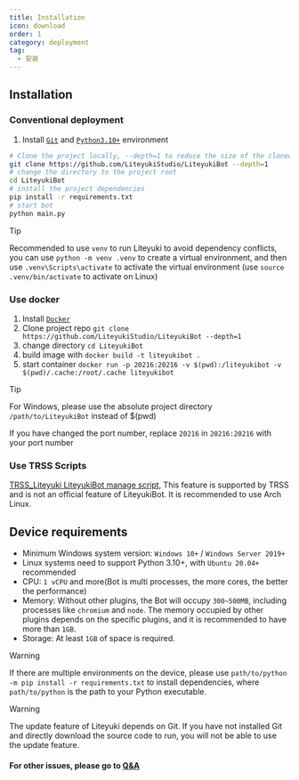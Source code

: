 ```yaml
---
title: Installation
icon: download
order: 1
category: deployment
tag:
  - 安装
---
```


## **Installation**

### **Conventional deployment**

1. Install [`Git`](https://git-scm.com/download/) and [`Python3.10+`](https://www.python.org/downloads/release/python-31010/) environment

```bash
# Clone the project locally, --depth=1 to reduce the size of the cloned repository, this project updates depend on Git
git clone https://github.com/LiteyukiStudio/LiteyukiBot --depth=1
# change the directory to the project root
cd LiteyukiBot
# install the project dependencies
pip install -r requirements.txt
# start bot
python main.py
```

> [!tip]
> Recommended to use `venv` to run Liteyuki to avoid dependency conflicts, you can use `python -m venv .venv` to create a virtual environment, and then use `.venv\Scripts\activate` to activate the virtual environment (use `source .venv/bin/activate` to activate on Linux)

### **Use docker**

1. Install [`Docker`](https://docs.docker.com/get-docker/)
2. Clone project repo `git clone https://github.com/LiteyukiStudio/LiteyukiBot --depth=1` 
3. change directory `cd LiteyukiBot`
4. build image with `docker build -t liteyukibot .`
5. start container `docker run -p 20216:20216 -v $(pwd):/liteyukibot -v $(pwd)/.cache:/root/.cache liteyukibot`

> [!tip]
> For Windows, please use the absolute project directory `/path/to/LiteyukiBot` instead of $(pwd) 
>
> If you have changed the port number, replace `20216` in `20216:20216` with your port number

### **Use TRSS Scripts**
 [TRSS_Liteyuki LiteyukiBot manage script](https://timerainstarsky.github.io/TRSS_Liteyuki/), This feature is supported by TRSS and is not an official feature of LiteyukiBot. It is recommended to use Arch Linux.


## **Device requirements**

- Minimum Windows system version: `Windows 10+` / `Windows Server 2019+`
- Linux systems need to support Python 3.10+, with `Ubuntu 20.04+` recommended
- CPU: `1 vCPU` and more(Bot is multi processes, the more cores, the better the performance)
- Memory: Without other plugins, the Bot will occupy `300~500MB`, including processes like `chromium` and `node`. The memory occupied by other plugins depends on the specific plugins, and it is recommended to have more than `1GB`.
- Storage: At least `1GB` of space is required.

> [!warning]
> If there are multiple environments on the device, please use `path/to/python -m pip install -r requirements.txt` to install dependencies, where `path/to/python` is the path to your Python executable.

> [!warning]
> The update feature of Liteyuki depends on Git. If you have not installed Git and directly download the source code to run, you will not be able to use the update feature.

#### For other issues, please go to [Q&A](/deployment/fandq)